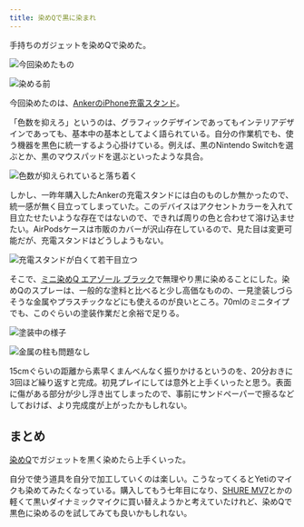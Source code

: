 ```yaml
---
title: 染めQで黒に染まれ
---
```

手持ちのガジェットを染めQで染めた。

![](https://lh4.googleusercontent.com/rHUHYyv7Mot84iRlm5eEnoMizYcpthOvpmmS5j1rqcWU6IqrNt6xC-2pmlPsr__s3lBg-9Tl5WagnXfXMLpA5vmvjaNLrEgNYtfQAckGhovn6n5utlkGN89dTp0PZBnKm9qUEZAU402rQIRJwLVs5A "今回染めたもの")

![](https://lh5.googleusercontent.com/jzEYdHHG06mFizburyxs2ROSROUaijmoLtcJKyNqxek00WAVTGm5I29lvMN_PF4CpkB3pki8F_FdTO0a_NBrboseZOGSXRaQg2XndqCwbAdlUaHpSCkrirH2S4JB126ii-EJdW5K5lZHKzGFxXlK_A "染める前")

今回染めたのは、[AnkerのiPhone充電スタンド](https://r7kamura.com/articles/2021-09-06-anker-iphone-stand)。

「色数を抑えろ」というのは、グラフィックデザインであってもインテリアデザインであっても、基本中の基本としてよく語られている。自分の作業机でも、使う機器を黒色に統一するよう心掛けている。例えば、黒のNintendo Switchを選ぶとか、黒のマウスパッドを選ぶといったような具合。

![](https://lh4.googleusercontent.com/KYWp24GcvS7OxgpRDTMcyHprCoqliPWpBF4y4EZ9c2RuxM6jc6LkTImMDo3RKH3-gdv3xuig5jQZhA5n3v30Bd8o7B_h4DKmuP3TAJ9G2Llposa4F6ejBS1QNrmfIdfHZLq7NDWQ5F3LHbXQ6IN-2A "色数が抑えられていると落ち着く")

しかし、一昨年購入したAnkerの充電スタンドには白のものしか無かったので、統一感が無く目立ってしまっていた。このデバイスはアクセントカラーを入れて目立たせたいような存在ではないので、できれば周りの色と合わせて溶け込ませたい。AirPodsケースは市販のカバーが沢山存在しているので、見た目は変更可能だが、充電スタンドはどうしようもない。

![](https://lh4.googleusercontent.com/gAgIux3kGqCxcY1-PhEkRmZ2sC2fZnUp84zjAl_EjOceRixixzCZ5ZVFSg3a0SVzsEkXCx69uKVYO6J88ESVqmbOIMwR2E_8fNCqmyIw7lQP5CnPehFSHoYxigr2S6rXFKuQ-Z98CmUsb3Uu1Z8ETQ "充電スタンドが白くて若干目立つ")

そこで、[ミニ染めQ エアゾール ブラック](https://www.amazon.co.jp/dp/B003QMFUKO)で無理やり黒に染めることにした。染めQのスプレーは、一般的な塗料と比べると少し高価なものの、一見塗装しづらそうな金属やプラスチックなどにも使えるのが良いところ。70mlのミニタイプでも、このぐらいの塗装作業だと余裕で足りる。

![](https://lh4.googleusercontent.com/wiM44SMa2dND0Wyc_fUzmT4iB3oRJgSLCvu6HYcqJpSOg_BXOuKfWSWKhvMa0l8i8tyjnQ-n8MYb1xXFZdx5xZ_FhcUelwaXSz8cwXUvTT-ddxbLxQxFWBgztLBioJDBjqqAQ6szt65nFZNvVfaBKA "塗装中の様子")

![](https://lh6.googleusercontent.com/WiVHHMM-a-5FS6lWP_h_V5sOnyAaMzCrXarvfSkhC_rcwmhjP-pV-Jbzu4wb-LP-r9ELHfLAynSmG0PRWkkVNxVjoHtxGq9GoFTFf2whX-C-OerBRa-EIOwLDnvHdZSFh_iEz_bWXGDw1mjjMqveRQ "金属の柱も問題なし")

15cmぐらいの距離から素早くまんべんなく振りかけるというのを、20分おきに3回ほど繰り返すと完成。初見プレイにしては意外と上手くいったと思う。表面に傷がある部分が少し浮き出てしまったので、事前にサンドペーパーで擦るなどしておけば、より完成度が上がったかもしれない。

まとめ
---

[染めQ](https://www.amazon.co.jp/dp/B003QMFUKO)でガジェットを黒く染めたら上手くいった。

自分で使う道具を自分で加工していくのは楽しい。こうなってくるとYetiのマイクも染めてみたくなっている。購入してもう七年目になり、[SHURE MV7](https://www.amazon.co.jp/dp/B08KY7G1GV)とかの軽くて黒いダイナミックマイクに買い替えようかと考えていたけれど、染めQで黒色に染めるのを試してみても良いかもしれない。
